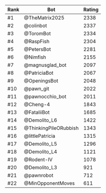 Rank|Bot|Rating
---|---|---
#1|@TheMatrix2025|2338
#2|@colinbot|2337
#3|@ToromBot|2334
#4|@RaspFish|2304
#5|@PetersBot|2281
#6|@Nimfish|2155
#7|@magnusglad_bot|2097
#8|@PatriciaBot|2067
#9|@OpeningsBot|2048
#10|@pawn_git|2022
#11|@pawnocchio_bot|2011
#12|@Cheng-4|1843
#13|@FataliiBot|1685
#14|@Demolito_L6|1422
#15|@ThinkingPileORubbish|1343
#16|@littlePatricia|1315
#17|@Demolito_L5|1296
#18|@Demolito_L4|1121
#19|@Rodent-IV|1078
#20|@Demolito_L3|921
#21|@pawnrobot|712
#22|@MinOpponentMoves|611
